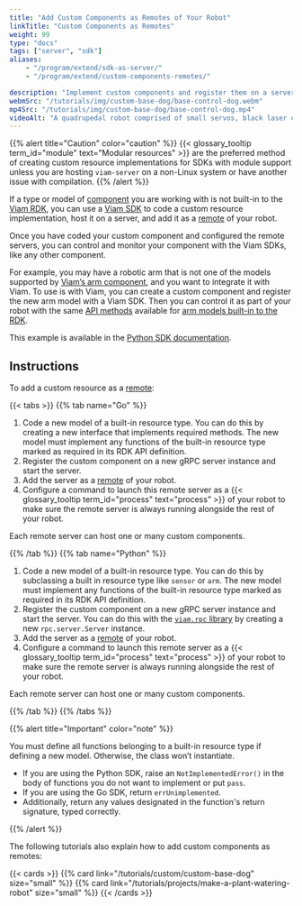```yaml
---
title: "Add Custom Components as Remotes of Your Robot"
linkTitle: "Custom Components as Remotes"
weight: 99
type: "docs"
tags: ["server", "sdk"]
aliases:
    - "/program/extend/sdk-as-server/"
    - "/program/extend/custom-components-remotes/"

description: "Implement custom components and register them on a server configured as a remote of your robot."
webmSrc: "/tutorials/img/custom-base-dog/base-control-dog.webm"
mp4Src: "/tutorials/img/custom-base-dog/base-control-dog.mp4"
videoAlt: "A quadrupedal robot comprised of small servos, black laser cut acrylic, and with ultrasonic sensors for eyes, walks forward, backward, and turns from side to side on a desk. Next to it is a laptop with the robot's Control tab on the Viam app open in a browser window."
---
```


{{% alert title="Caution" color="caution" %}}
{{< glossary_tooltip term_id="module" text="Modular resources" >}} are the preferred method of creating custom resource implementations for SDKs with module support unless you are hosting `viam-server` on a non-Linux system or have another issue with compilation.
{{% /alert %}}

If a type or model of [component](/components/) you are working with is not built-in to the [Viam RDK](/internals/rdk/), you can use a [Viam SDK](/program/apis/) to code a custom resource implementation, host it on a server, and add it as a [remote](/manage/parts-and-remotes/) of your robot.

Once you have coded your custom component and configured the remote servers, you can control and monitor your component with the Viam SDKs, like any other component.

For example, you may have a robotic arm that is not one of the models supported by [Viam’s arm component](/components/arm/), and you want to integrate it with Viam.
To use is with Viam, you can create a custom component and register the new arm model with a Viam SDK.
Then you can control it as part of your robot with the same [API methods](/components/arm/#api) available for [arm models built-in to the RDK](/components/arm/#configuration).

This example is available in the [Python SDK documentation](https://python.viam.dev/examples/example.html#subclass-a-component).

## Instructions

To add a custom resource as a [remote](/manage/parts-and-remotes/):

{{< tabs >}}
{{% tab name="Go" %}}

1. Code a new model of a built-in resource type. You can do this by creating a new interface that implements required methods. The new model must implement any functions of the built-in resource type marked as required in its RDK API definition.
2. Register the custom component on a new gRPC server instance and start the server.
3. Add the server as a [remote](/manage/parts-and-remotes/) of your robot.
4. Configure a command to launch this remote server as a {{< glossary_tooltip term_id="process" text="process" >}} of your robot to make sure the remote server is always running alongside the rest of your robot.

Each remote server can host one or many custom components.

{{% /tab %}}
{{% tab name="Python" %}}

1. Code a new model of a built-in resource type.
You can do this by subclassing a built in resource type like `sensor` or `arm`.
The new model must implement any functions of the built-in resource type marked as required in its RDK API definition.
1. Register the custom component on a new gRPC server instance and start the server.
You can do this with the [`viam.rpc` library](https://python.viam.dev/autoapi/viam/rpc/index.html) by creating a new `rpc.server.Server` instance.
1. Add the server as a [remote](/manage/parts-and-remotes/) of your robot.
2. Configure a command to launch this remote server as a {{< glossary_tooltip term_id="process" text="process" >}} of your robot to make sure the remote server is always running alongside the rest of your robot.

Each remote server can host one or many custom components.

{{% /tab %}}
{{% /tabs %}}

{{% alert title="Important" color="note" %}}

You must define all functions belonging to a built-in resource type if defining a new model.
Otherwise, the class won’t instantiate.

- If you are using the Python SDK, raise an `NotImplementedError()` in the body of functions you do not want to implement or put `pass`.
- If you are using the Go SDK, return `errUnimplemented`.
- Additionally, return any values designated in the function's return signature, typed correctly.

{{% /alert %}}

The following tutorials also explain how to add custom components as remotes:

{{< cards >}}
    {{% card link="/tutorials/custom/custom-base-dog" size="small" %}}
    {{% card link="/tutorials/projects/make-a-plant-watering-robot" size="small" %}}
{{< /cards >}}
